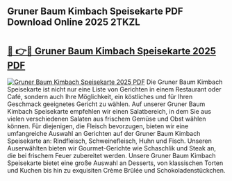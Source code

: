 ## Gruner Baum Kimbach Speisekarte PDF Download Online 2025 2TKZL

# <h2><a href="http://gcdt8ui.nevu.top/?p=Gruner+Baum+Kimbach+Speisekarte">🔗 👉🔴 Gruner Baum Kimbach Speisekarte 2025 PDF</a></h2>

[![Gruner Baum Kimbach Speisekarte 2025 PDF](https://i.imgur.com/dBaPXMq.png)](http://gcdt8ui.nevu.top/?p=Gruner+Baum+Kimbach+Speisekarte)
Die Gruner Baum Kimbach Speisekarte ist nicht nur eine Liste von Gerichten in einem Restaurant oder Café, sondern auch Ihre Möglichkeit, ein köstliches und für Ihren Geschmack geeignetes Gericht zu wählen. Auf unserer Gruner Baum Kimbach Speisekarte empfehlen wir einen Salatbereich, in dem Sie aus vielen verschiedenen Salaten aus frischem Gemüse und Obst wählen können. Für diejenigen, die Fleisch bevorzugen, bieten wir eine umfangreiche Auswahl an Gerichten auf der Gruner Baum Kimbach Speisekarte an: Rindfleisch, Schweinefleisch, Huhn und Fisch. Unseren Auserwählten bieten wir Gourmet-Gerichte wie Schaschlik und Steak an, die bei frischem Feuer zubereitet werden. Unsere Gruner Baum Kimbach Speisekarte bietet eine große Auswahl an Desserts, von klassischen Torten und Kuchen bis hin zu exquisiten Crème Brûlée und Schokoladenstückchen.
